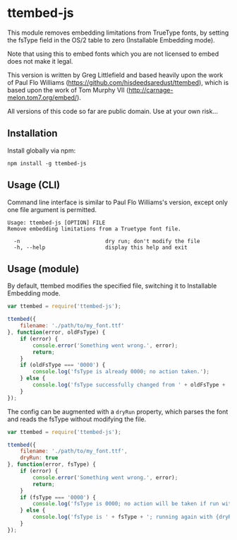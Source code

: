 ttembed-js
==========

This module removes embedding limitations from TrueType fonts, by setting the
fsType field in the OS/2 table to zero (Installable Embedding mode).

Note that using this to embed fonts which you are not licensed to embed
does not make it legal.

This version is written by Greg Littlefield and based heavily upon the work
of Paul Flo Williams (https://github.com/hisdeedsaredust/ttembed), which
is based upon the work of Tom Murphy VII
(http://carnage-melon.tom7.org/embed/).

All versions of this code so far are public domain. Use at your own risk...

Installation
--------------

Install globally via npm:

    npm install -g ttembed-js 


Usage (CLI)
-----------

Command line interface is similar to Paul Flo Williams's version, except only one file argument is permitted.

    Usage: ttembed-js [OPTION] FILE
    Remove embedding limitations from a Truetype font file.

      -n                           dry run; don't modify the file
      -h, --help                   display this help and exit


Usage (module)
--------------

By default, ttembed modifies the specified file, switching it to Installable Embedding mode.

```js
var ttembed = require('ttembed-js');

ttembed({
    filename: './path/to/my_font.ttf'
}, function(error, oldFsType) {
    if (error) {
        console.error('Something went wrong.', error);
        return;
    }
    if (oldFsType === '0000') {
        console.log('fsType is already 0000; no action taken.');
    } else {
        console.log('fsType successfully changed from ' + oldFsType + ' to 0000.');
    }
});
```

The config can be augmented with a ``dryRun`` property, which parses the font and reads the fsType without modifying the file.

```js
var ttembed = require('ttembed-js');

ttembed({
    filename: './path/to/my_font.ttf',
    dryRun: true
}, function(error, fsType) {
    if (error) {
        console.error('Something went wrong.', error);
        return;
    }
    if (fsType === '0000') {
        console.log('fsType is 0000; no action will be taken if run with {dryRun: false}.');
    } else {
        console.log('fsType is ' + fsType + '; running again with {dryRun: false} will modify the file.');
    }
});
```
